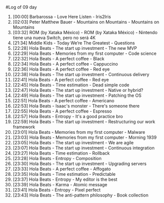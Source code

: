 #Log of 09 day

1. [00:00] Barbarossa - Love Here Listen - Iris2Iris
1. [02:03] Peter Matthew Bauer - Mountains on Mountains - Mountains on Mountains
1. [03:32] ROM (by Xataka México) - ROM (by Xataka México) - Nintendo tiene una nueva Switch, pero no será 4K
1. [21:34] Middle Kids - Today We’re The Greatest - Questions
1. [22:28] Hola Beats - The start up investment - The new MVP
1. [22:29] Hola Beats - Memories from my first computer - Code science
1. [22:32] Hola Beats - A perfect coffee - Black
1. [22:34] Hola Beats - A perfect coffee - Cappuccino
1. [22:36] Hola Beats - A perfect coffee - Red eye
1. [22:38] Hola Beats - The start up investment - Continuous delivery
1. [22:41] Hola Beats - A perfect coffee - Red eye
1. [22:45] Hola Beats - Time estimation - Dead simple code
1. [22:47] Hola Beats - The start up investment - Native or hybrid?
1. [22:49] Hola Beats - The start up investment - Patching the OS
1. [22:51] Hola Beats - A perfect coffee - Americano
1. [22:53] Hola Beats - Isaac's monster - There's someone there
1. [22:55] Hola Beats - A perfect coffee - Espresso
1. [22:57] Hola Beats - Entropy - It's a good practice bro
1. [22:59] Hola Beats - The start up investment - Restructuring our work framework
1. [23:01] Hola Beats - Memories from my first computer - Malware
1. [23:03] Hola Beats - Memories from my first computer - Morning 1939
1. [23:05] Hola Beats - The start up investment - We are agile
1. [23:07] Hola Beats - The start up investment - Continuous integration
1. [23:27] Hola Beats - Time estimation - Rollback
1. [23:28] Hola Beats - Entropy - Composition
1. [23:30] Hola Beats - The start up investment - Upgrading servers
1. [23:33] Hola Beats - A perfect coffee - Affogato
1. [23:35] Hola Beats - Time estimation - Predictable
1. [23:37] Hola Beats - Entropy - My editor is the best
1. [23:39] Hola Beats - Karma - Atomic message
1. [23:41] Hola Beats - Entropy - Pixel perfect
1. [23:43] Hola Beats - The anti-pattern philosophy - Book collection
